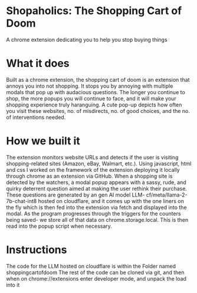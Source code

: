 # Shopaholics: The Shopping Cart of Doom
 A chrome extension dedicating you to help you stop buying things
 
# What it does

Built as a chrome extension, the shopping cart of doom is an extension that annoys you into not shopping. It stops you by annoying with multiple modals that pop up with audacious questions. The longer you continue to shop, the more popups you will continue to face, and it will make your shopping experience truly haranguing. A cute pop-up depicts how often you visit these websites, no. of misdirects, no. of good choices, and the no. of interventions needed.

# How we built it

The extension monitors website URLs and detects if the user is visiting shopping-related sites (Amazon, eBay, Walmart, etc.). Using javascript, html and css I worked on the framework of the extension deploying it locally through chrome as an extension via GitHub. When a shopping site is detected by the watchers, a modal popup appears with a sassy, rude, and quirky deterrent question aimed at making the user rethink their purchase. These questions are generated by an gen AI model LLM- cf/meta/llama-2-7b-chat-int8 hosted on cloudflare, and it comes up with the one liners on the fly which is then fed into the extension via fetch and displayed into the modal. As the program progresses through the triggers for the counters being saved- we store all of that data on chrome.storage.local. This is then read into the popup script when necessary.

# Instructions

The code for the LLM hosted on cloudflare is within the Folder named shoppingcartofdoom
The rest of the code can be cloned via git, and then when on chrome://extensions enter developer mode, and unpack the load into it
